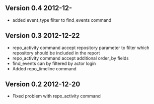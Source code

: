 Version 0.4 2012-12-
----------------------

- added event_type filter to find_events command


Version 0.3 2012-12-22
----------------------

- repo_activity command accept repository parameter to filter which repository should be included in the report
- repo_activity command accept additional order_by fields
- find_events can by filtered by actor login
- Added repo_timeline command


Version 0.2 2012-12-20
----------------------

- Fixed problem with repo_activity command
